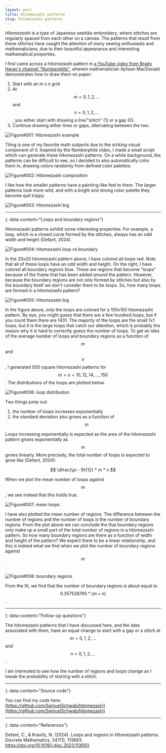 ```yaml
---
layout: post
title: Hitomezashi patterns
slug: hitomezashi-patterns
---
```


*Hitomezashi* is a type of Japanese *sashiko* embroidery, where stitches are regularly spaced from each other on a canvas.
The patterns that result from these stitches have caught the attention of many sewing enthusiasts and mathematicians, due to their beautiful appearance and interesting mathematical properties.

I first came across a hitomezashi pattern in [a YouTube video from Brady Haran's channel "Numberphile"](https://www.youtube.com/watch?v=JbfhzlMk2eY), wherein mathematician Ayliean MacDonald demonstrates how to draw them on paper:

1. Start with an m x n grid
2. At $$m=0,1,2,...$$ and $$n=0,1,2,...$$, you either start with drawing a line/"stitch" (1) or a gap (0).
3. Continue drawing either lines or gaps, alternating between the two.

![Figure#001: Hitomezashi example](../assets/images/figures/hitomezashi_example.png)

Tiling is one of my favorite math subjects due to the striking visual component of it.
Inspired by the Numberphile video, I made a small script which can generate these hitomezashi patterns.
On a white background, the patterns can be difficult to see, so I decided to also automatically color them in, drawing colors randomly from defined color palettes:

![Figure#002: Hitomezashi composition](../assets/images/figures/hitomezashi_composition.png)

I like how the smaller patterns have a painting-like feel to them.
The larger patterns look more wild, and with a bright and strong color palette they become quit trippy:

![Figure#003: Hitomezashi big](../assets/images/figures/hitomezashi_big.png)

---
{: data-content="Loops and boundary regions"}

Hitomezashi patterns exhibit some interesting properties.
For example, a loop, which is a closed curve formed by the stitches, always has an odd width and height (Defant, 2024).

![Figure#004: hitomezashi loop vs boundary](../assets/images/figures/hitomezashi_loop_vs_boundary.png)

In the 20x20 hitomezashi pattern above, I have colored all loops red.
Note that all of these loops have an odd width and height.
On the right, I have colored all boundary regions blue.
These are regions that become "loops" because of the frame that has been added around the pattern.
However, because the boundary regions are not only formed by stitches but also by the boundary itself we don't consider them to be loops.
So, how many loops are formed in a hitomezashi pattern?

![Figure#005: Hitomezashi big](../assets/images/figures/hitomezashi_big_loops.png)

In the figure above, only the loops are colored for a 150x150 hitomezashi pattern. 
By eye, you might guess that there are a few hundred loops, but if you count them there are 1431.
The majority of the loops are the small 1x1 loops, but it is the large loops that catch our attention, which is probably the reason why it is hard to correctly guess the number of loops.
To get an idea of the average number of loops and boundary regions as a function of $$m$$ and $$n$$, I generated 500 square hitomezashi patterns for $$m = n = 10, 12, 14, ..., 150$$.
The distributions of the loops are plotted below.

![Figure#006: loop distribution](../assets/images/figures/loop_distribution.png)

Two things jump out:
1. the number of loops increases exponentially
2. the standard deviation also grows as a function of $$m$$

Loops increasing exponentially is expected as the area of the hitomezashi pattern grows exponentially as $$m$$ grows linearly.
More precisely, the total number of loops is expected to grow like (Defant, 2024):

$$ \dfrac{\pi - 9}{12} * m * n $$

When we plot the mean number of loops against $$m$$, we see indeed that this holds true.

![Figure#007: mean loops](../assets/images/figures/mean_loops_regions.png)

I have also plotted the mean number of regions.
The difference between the number of regions and the number of loops is the number of boundary regions.
From the plot above we can conclude the that boundary regions only make up a small part of the total number of regions in a hitomezashi pattern.
So how many boundary regions are there as a function of width and height of the pattern?
We expect there to be a linear relationship, and this is indeed what we find when we plot the number of boundary regions against $$m$$.

![Figure#008: boundary regions](../assets/images/figures/boundary_regions.png)

From the fit, we find that the number of boundary regions is about equal to $$0.357528765 * (m + n)$$.

---
{: data-content="Follow-up questions"}

The hitomezashi patterns that I have discussed here, and the data associated with them, have an equal change to start with a gap or a stitch at $$m=0,1,2,...$$ and $$n=0,1,2,...$$.

I am interested to see how the number of regions and loops change as I tweak the probability of starting with a stitch.

---
{: data-content="Source code"}

You can find my code here:
[https://github.com/SamuelSchwab/hitomezashi](https://github.com/SamuelSchwab/hitomezashi)

---
{: data-content="References"}

Defant, C., & Kravitz, N. (2024). Loops and regions in Hitomezashi patterns. Discrete Mathematics, 347(1), 113693. https://doi.org/10.1016/j.disc.2023.113693